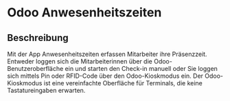 # Odoo Anwesenheitszeiten

## Beschreibung

Mit der App Anwesenheitszeiten erfassen Mitarbeiter ihre Präsenzzeit. Entweder loggen sich die Mitarbeiterinnen über die Odoo-Benutzeroberfläche ein und starten den Check-in manuell oder Sie loggen sich mittels Pin oder RFID-Code über den Odoo-Kioskmodus ein. Der Odoo-Kioskmodus ist eine vereinfachte Oberfläche für Terminals, die keine Tastatureingaben erwarten.